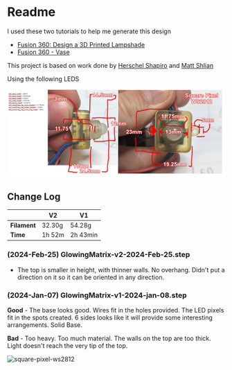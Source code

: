 # Readme

I used these two tutorials to help me generate this design

- [Fusion 360: Design a 3D Printed Lampshade](https://www.youtube.com/watch?v=3PnKBSOulwo)
- [Fusion 360 - Vase](https://www.youtube.com/watch?v=HAiG0uTcnSs)

This project is based on work done by [Herschel Shapiro](https://herschelshapiro.com/) and [Matt Shlian](https://www.mattshlian.com/)

Using the following LEDS

![square-pixel-ws2812](https://github.com/funvill/tessellating-led-matrix/blob/main/square-pixel-ws2812.png?raw=true)

## Change Log

|              | V2     | V1       |
|--------------|--------|----------|
| **Filament** | 32.30g | 54.28g   |
| **Time**     | 1h 52m | 2h 43min |

### (2024-Feb-25) GlowingMatrix-v2-2024-Feb-25.step

- The top is smaller in height, with thinner walls. No overhang. Didn't put a direction on it so it can be oriented in any direction.

### (2024-Jan-07) GlowingMatrix-v1-2024-jan-08.step

**Good** - The base looks good. Wires fit in the holes provided. The LED pixels fit in the spots created. 6 sides looks like it will provide some interesting arrangements. Solid Base.

**Bad** - Too heavy. Too much material. The walls on the top are too thick. Light doesn't reach the very tip of the top.

![square-pixel-ws2812](https://github.com/funvill/tessellating-led-matrix/blob/main/bamboo-studios-2024-jan-07.gif?raw=true)